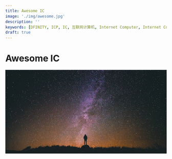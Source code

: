 ```yaml
---
title: Awesome IC
image: './img/awesome.jpg'
description: ''
keywords: [DFINITY, ICP, IC, 互联网计算机, Internet Computer, Internet Computer Protocol, Web3, Crypto, Blockchain, 区块链, 加密货币, DApp, 去中心化, 去中心化应用, developer, startup, Awesome IC ]
draft: true
---
```


# Awesome IC

![awesome ic](./img/awesome.jpg)